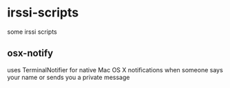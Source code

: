 irssi-scripts
=============

some irssi scripts

## osx-notify

uses TerminalNotifier for native Mac OS X notifications when someone says your name or sends you a private message
